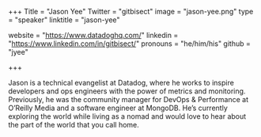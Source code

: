 +++
Title = "Jason Yee"
Twitter = "gitbisect"
image = "jason-yee.png"
type = "speaker"
linktitle = "jason-yee"

website = "https://www.datadoghq.com/"
linkedin = "https://www.linkedin.com/in/gitbisect/"
pronouns = "he/him/his"
github = "jyee"

+++

Jason is a technical evangelist at Datadog, where he works to inspire
developers and ops engineers with the power of metrics and monitoring.
Previously, he was the community manager for DevOps & Performance at
O’Reilly Media and a software engineer at MongoDB. He’s currently
exploring the world while living as a nomad and would love to hear about
the part of the world that you call home.
